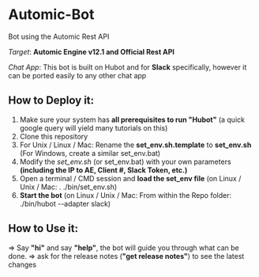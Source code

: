 # Automic-Bot
Bot using the Automic Rest API

 *Target*: **Automic Engine v12.1 and Official Rest API**

 *Chat App*: This bot is built on Hubot and for **Slack** specifically, however it can be ported easily to any other chat app

## **How to Deploy it:**
  1. Make sure your system has **all prerequisites to run "Hubot"** (a quick google query will yield many tutorials on this)
  2. Clone this repository
  3. For Unix / Linux / Mac: Rename the **set_env.sh.template** to **set_env.sh** (For Windows, create a similar set_env.bat)
  4. Modify the *set_env.sh* (or set_env.bat) with your own parameters **(including the IP to AE, Client #, Slack Token, etc.)**
  5. Open a terminal / CMD session and **load the set_env file** (on Linux / Unix / Mac:  . ./bin/set_env.sh)
  6. **Start the bot** (on Linux / Unix / Mac: From within the Repo folder: ./bin/hubot --adapter slack)
  
## **How to Use it:**
  => Say **"hi"** and say **"help"**, the bot will guide you through what can be done.
  => ask for the release notes (**"get release notes"**) to see the latest changes
  
  
